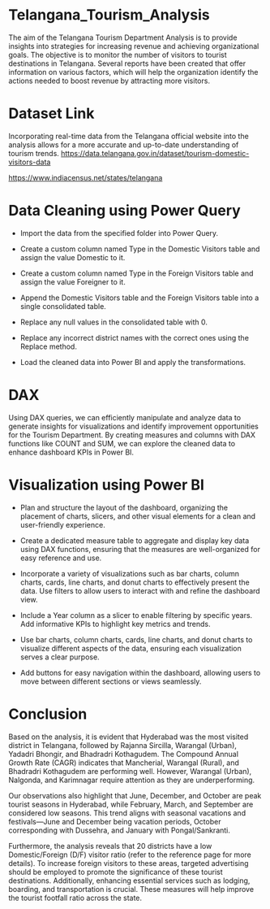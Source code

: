 # Telangana_Tourism_Analysis
The aim of the Telangana Tourism Department Analysis is to provide insights into strategies for increasing revenue and achieving organizational goals. The objective is to monitor the number of visitors to tourist destinations in Telangana. Several reports have been created that offer information on various factors, which will help the organization identify the actions needed to boost revenue by attracting more visitors.

# Dataset Link
Incorporating real-time data from the Telangana official website into the analysis allows for a more accurate and up-to-date understanding of tourism trends.
https://data.telangana.gov.in/dataset/tourism-domestic-visitors-data 

https://www.indiacensus.net/states/telangana

# Data Cleaning using Power Query
+ Import the data from the specified folder into Power Query.
- Create a custom column named Type in the Domestic Visitors table and assign the value Domestic to it.
* Create a custom column named Type in the Foreign Visitors table and assign the value Foreigner to it.
+ Append the Domestic Visitors table and the Foreign Visitors table into a single consolidated table.
- Replace any null values in the consolidated table with 0.
* Replace any incorrect district names with the correct ones using the Replace method.
+ Load the cleaned data into Power BI and apply the transformations.

# DAX 
Using DAX queries, we can efficiently manipulate and analyze data to generate insights for visualizations and identify improvement opportunities for the Tourism Department. By creating measures and columns with DAX functions like COUNT and SUM, we can explore the cleaned data to enhance dashboard KPIs in Power BI.

# Visualization using Power BI
+ Plan and structure the layout of the dashboard, organizing the placement of charts, slicers, and other visual elements for a clean and user-friendly experience.
- Create a dedicated measure table to aggregate and display key data using DAX functions, ensuring that the measures are well-organized for easy reference and use.
* Incorporate a variety of visualizations such as bar charts, column charts, cards, line charts, and donut charts to effectively present the data. Use filters to allow users to interact with and refine the dashboard view.
+ Include a Year column as a slicer to enable filtering by specific years. Add informative KPIs to highlight key metrics and trends.
- Use bar charts, column charts, cards, line charts, and donut charts to visualize different aspects of the data, ensuring each visualization serves a clear purpose.
* Add buttons for easy navigation within the dashboard, allowing users to move between different sections or views seamlessly.

# Conclusion
Based on the analysis, it is evident that Hyderabad was the most visited district in Telangana, followed by Rajanna Sircilla, Warangal (Urban), Yadadri Bhongir, and Bhadradri Kothagudem. The Compound Annual Growth Rate (CAGR) indicates that Mancherial, Warangal (Rural), and Bhadradri Kothagudem are performing well. However, Warangal (Urban), Nalgonda, and Karimnagar require attention as they are underperforming.

Our observations also highlight that June, December, and October are peak tourist seasons in Hyderabad, while February, March, and September are considered low seasons. This trend aligns with seasonal vacations and festivals—June and December being vacation periods, October corresponding with Dussehra, and January with Pongal/Sankranti.

Furthermore, the analysis reveals that 20 districts have a low Domestic/Foreign (D/F) visitor ratio (refer to the reference page for more details). To increase foreign visitors to these areas, targeted advertising should be employed to promote the significance of these tourist destinations. Additionally, enhancing essential services such as lodging, boarding, and transportation is crucial. These measures will help improve the tourist footfall ratio across the state.
